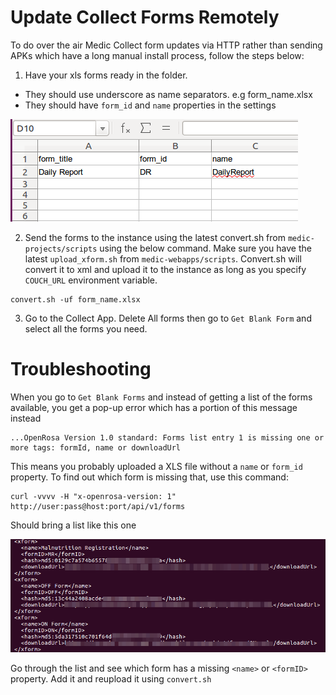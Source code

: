 # Update Collect Forms Remotely

To do over the air Medic Collect form updates via HTTP rather than sending APKs which have a long manual install process, follow the steps below:

1. Have your xls forms ready in the folder. 
- They should use underscore as name separators. e.g form_name.xlsx
- They should have `form_id` and `name`  properties in the settings

![Name property](img/xform_name_settings.png)

2. Send the forms to the instance using the latest convert.sh from `medic-projects/scripts` using the below command.
Make sure you have the latest `upload_xform.sh` from `medic-webapps/scripts`.
Convert.sh will convert it to xml and upload it to the instance as long as you specify `COUCH_URL` environment variable.
```
convert.sh -uf form_name.xlsx
```
3. Go to the Collect App. Delete All forms then go to `Get Blank Form` and select all the forms you need.

# Troubleshooting

When you go to `Get Blank Forms` and instead of getting a list of the forms available, you get a pop-up error which has a portion of this message instead

```
...OpenRosa Version 1.0 standard: Forms list entry 1 is missing one or more tags: formId, name or downloadUrl
```

This means you probably uploaded a XLS file without a `name` or `form_id` property. To find out which form is missing that, use this command:

```
curl -vvvv -H "x-openrosa-version: 1" http://user:pass@host:port/api/v1/forms
```

Should bring a list like this one

![Xform List](img/xform_list.png)


Go through the list and see which form has  a missing `<name>` or `<formID>` property. Add it and reupload it using `convert.sh`

